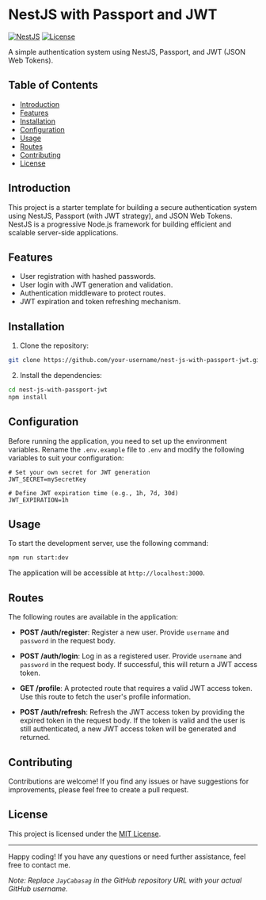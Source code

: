 # NestJS with Passport and JWT

[![NestJS](https://nestjs.com/img/logo_text.svg)](https://nestjs.com/)
[![License](https://img.shields.io/badge/license-MIT-brightgreen.svg)](LICENSE)

A simple authentication system using NestJS, Passport, and JWT (JSON Web Tokens).

## Table of Contents

- [Introduction](#introduction)
- [Features](#features)
- [Installation](#installation)
- [Configuration](#configuration)
- [Usage](#usage)
- [Routes](#routes)
- [Contributing](#contributing)
- [License](#license)

## Introduction

This project is a starter template for building a secure authentication system using NestJS, Passport (with JWT strategy), and JSON Web Tokens. NestJS is a progressive Node.js framework for building efficient and scalable server-side applications.

## Features

- User registration with hashed passwords.
- User login with JWT generation and validation.
- Authentication middleware to protect routes.
- JWT expiration and token refreshing mechanism.

## Installation

1. Clone the repository:

```bash
git clone https://github.com/your-username/nest-js-with-passport-jwt.git
```

2. Install the dependencies:

```bash
cd nest-js-with-passport-jwt
npm install
```

## Configuration

Before running the application, you need to set up the environment variables. Rename the `.env.example` file to `.env` and modify the following variables to suit your configuration:

```
# Set your own secret for JWT generation
JWT_SECRET=mySecretKey

# Define JWT expiration time (e.g., 1h, 7d, 30d)
JWT_EXPIRATION=1h
```

## Usage

To start the development server, use the following command:

```bash
npm run start:dev
```

The application will be accessible at `http://localhost:3000`.

## Routes

The following routes are available in the application:

- **POST /auth/register**: Register a new user. Provide `username` and `password` in the request body.

- **POST /auth/login**: Log in as a registered user. Provide `username` and `password` in the request body. If successful, this will return a JWT access token.

- **GET /profile**: A protected route that requires a valid JWT access token. Use this route to fetch the user's profile information.

- **POST /auth/refresh**: Refresh the JWT access token by providing the expired token in the request body. If the token is valid and the user is still authenticated, a new JWT access token will be generated and returned.

## Contributing

Contributions are welcome! If you find any issues or have suggestions for improvements, please feel free to create a pull request.

## License

This project is licensed under the [MIT License](LICENSE).

---

Happy coding! If you have any questions or need further assistance, feel free to contact me.

*Note: Replace `JayCabasag` in the GitHub repository URL with your actual GitHub username.*
